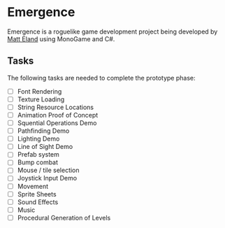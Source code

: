 # Emergence

Emergence is a roguelike game development project being developed by [Matt Eland](https://MattEland.dev) using MonoGame and C#.

## Tasks

The following tasks are needed to complete the prototype phase:

- [ ] Font Rendering
- [ ] Texture Loading
- [ ] String Resource Locations
- [ ] Animation Proof of Concept
- [ ] Squential Operations Demo
- [ ] Pathfinding Demo
- [ ] Lighting Demo
- [ ] Line of Sight Demo
- [ ] Prefab system
- [ ] Bump combat
- [ ] Mouse / tile selection
- [ ] Joystick Input Demo
- [ ] Movement
- [ ] Sprite Sheets
- [ ] Sound Effects
- [ ] Music
- [ ] Procedural Generation of Levels
